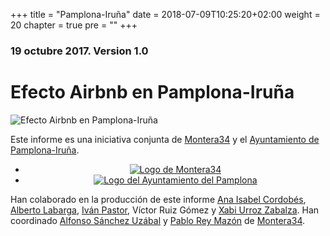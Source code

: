 +++
title = "Pamplona-Iruña"
date = 2018-07-09T10:25:20+02:00
weight = 20
chapter = true
pre = ""
+++

### 19 octubre 2017. Version 1.0

# Efecto Airbnb en Pamplona-Iruña

![Efecto Airbnb en Pamplona-Iruña](/images/efecto.airbnb.pamplona.png)

Este informe es una iniciativa conjunta de <a href="https://montera34.com">Montera34</a> y el <a href="http://pamplona.es/">Ayuntamiento de Pamplona-Iruña</a>.

<ul style="text-align: center;" class="list-inline">
<li><a href="https://montera34.com"><img alt="Logo de Montera34" src="/images/m34.logo.png" /></a></li>
<li><a href="http://pamplona.es"><img alt="Logo del Ayuntamiento del Pamplona" src="/images/pamplona.ayuntamiento.logo.png" /></a></li>
</ul>

Han colaborado en la producción de este informe [Ana Isabel Cordobés](https://twitter.com/Ana_Cordobes), [Alberto Labarga](https://twitter.com/alabarga), [Iván Pastor](https://twitter.com/ivantxopastor), Víctor Ruiz Gómez y [Xabi Urroz Zabalza](https://twitter.com/xabi_orekari). Han coordinado [Alfonso Sánchez Uzábal](https://voragine.net) y [Pablo Rey Mazón](http://numeroteca.org) de [Montera34](https://montera34.com).
